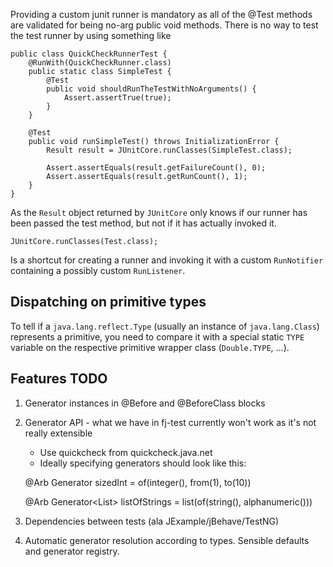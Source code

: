 Providing a custom junit runner is mandatory as all of the @Test methods are
validated for being no-arg public void methods.
There is no way to test the test runner by using something like

    public class QuickCheckRunnerTest {
        @RunWith(QuickCheckRunner.class)
        public static class SimpleTest {
            @Test
            public void shouldRunTheTestWithNoArguments() {
                Assert.assertTrue(true);
            }
        }

        @Test
        public void runSimpleTest() throws InitializationError {
            Result result = JUnitCore.runClasses(SimpleTest.class);

            Assert.assertEquals(result.getFailureCount(), 0);
            Assert.assertEquals(result.getRunCount(), 1);
        }
    }

As the `Result` object returned by `JUnitCore` only knows if our runner has
been passed the test method, but not if it has actually invoked it.

    JUnitCore.runClasses(Test.class);

Is a shortcut for creating a runner and invoking it with a custom `RunNotifier`
containing a possibly custom `RunListener`.

## Dispatching on primitive types
To tell if a `java.lang.reflect.Type` (usually an instance of
`java.lang.Class`) represents a primitive, you need to compare it with a
special static `TYPE` variable on the respective primitive wrapper class
(`Double.TYPE`, ...).

## Features TODO
1. Generator instances in @Before and @BeforeClass blocks
2. Generator API - what we have in fj-test currently won't work as it's not really extensible
    * Use quickcheck from quickcheck.java.net
    * Ideally specifying generators should look like this:

    @Arb
    Generator<Integer> sizedInt = of(integer(), from(1), to(10))

    @Arb
    Generator<List<String>> listOfStrings = list(of(string(), alphanumeric()))

3. Dependencies between tests (ala JExample/jBehave/TestNG)
4. Automatic generator resolution according to types. Sensible defaults and generator registry.
